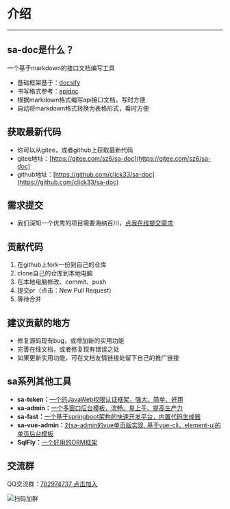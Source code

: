 # 介绍

------

## sa-doc是什么？
一个基于markdown的接口文档编写工具
- 基础框架基于：[docsify](https://docsify.js.org/) 
- 书写格式参考：[apidoc](https://apidocjs.com/) 
- 根据markdown格式编写api接口文档，写时方便
- 自动将markdown格式转换为表格形式，看时方便


## 获取最新代码
- 你可以从gitee，或者github上获取最新代码 
- gitee地址：[https://gitee.com/sz6/sa-doc](https://gitee.com/sz6/sa-doc)
- github地址：[https://github.com/click33/sa-doc](https://github.com/click33/sa-doc)


## 需求提交
- 我们深知一个优秀的项目需要海纳百川，[点我在线提交需求](http://sa-app.dev33.cn/wall.html?name=sa-doc)


## 贡献代码
1. 在github上fork一份到自己的仓库
2. clone自己的仓库到本地电脑
3. 在本地电脑修改、commit、push
4. 提交pr（点击：New Pull Request）
5. 等待合并


## 建议贡献的地方
- 修复源码现有bug，或增加新的实用功能
- 完善在线文档，或者修复现有错误之处
- 如果更新实用功能，可在文档友情链接处留下自己的推广链接


## sa系列其他工具
- **sa-token：**[一个的JavaWeb权限认证框架，强大、简单、好用](http://sa-token.dev33.cn/)
- **sa-admin：**[一个多窗口后台模板，流畅、易上手、提高生产力](http://sa-admin.dev33.cn/)
- **sa-fast：**[一个基于springboot架构的快速开发平台，内置代码生成器](http://sa-fast.dev33.cn/)
- **sa-vue-admin：**[对sa-admin的vue单页版实现, 基于vue-cli、element-ui的单页后台模板](http://sa-vue-admin.dev33.cn/)
- **SqlFly：**[一个好用的ORM框架](https://sqlfly.dev33.cn/)


## 交流群
QQ交流群：[782974737 点击加入](https://jq.qq.com/?_wv=1027&k=5DHN5Ib)

![扫码加群](https://color-test.oss-cn-qingdao.aliyuncs.com/sqlfly-doc/qqq.png ':size=150')





